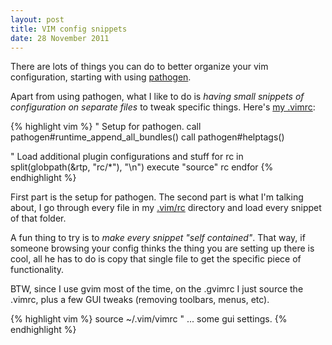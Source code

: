 ```yaml
---
layout: post
title: VIM config snippets
date: 28 November 2011
---
```

There are lots of things you can do to better organize your vim
configuration, starting with using
[pathogen](http://www.vim.org/scripts/script.php?script_id=2332).

Apart from using pathogen, what I like to do is *having small snippets
of configuration on separate files* to tweak specific things. Here's [my
.vimrc](https://github.com/EmmanuelOga/vimrc/blob/master/vimrc):

{% highlight vim %}
" Setup for pathogen.
call pathogen#runtime_append_all_bundles()
call pathogen#helptags()

" Load additional plugin configurations and stuff
for rc in split(globpath(&rtp, "rc/*"), "\n")
  execute "source" rc
endfor
{% endhighlight %}

First part is the setup for pathogen. The second part is what I'm
talking about, I go through every file in my
[.vim/rc](https://github.com/EmmanuelOga/vimrc/tree/master/rc) directory
and load every snippet of that folder.

A fun thing to try is to *make every snippet "self contained"*. That
way, if someone browsing your config thinks the thing you are setting up
there is cool, all he has to do is copy that single file to get
the specific piece of functionality.

BTW, since I use gvim most of the time, on the .gvimrc I just source the
.vimrc, plus a few GUI tweaks (removing toolbars, menus, etc).

{% highlight vim %}
source ~/.vim/vimrc
" ... some gui settings.
{% endhighlight %}
